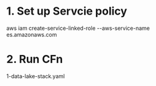 # 1. Set up Servcie policy
aws iam create-service-linked-role --aws-service-name es.amazonaws.com
# 2. Run CFn
1-data-lake-stack.yaml
